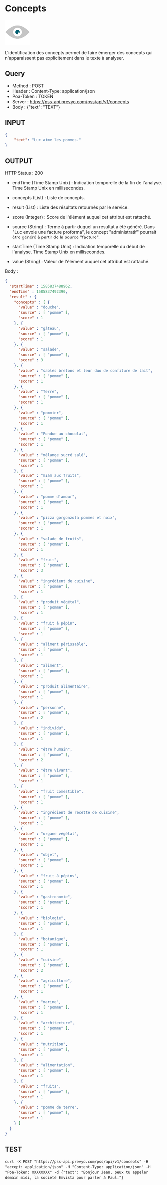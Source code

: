 Concepts
==

<img src="../images/ic_pss_concept.png" alt="drawing" width="80"/>

L'identification des concepts permet de faire émerger des concepts qui n'apparaissent pas explicitement dans le texte à analyser.

Query
--
* Method : POST
* Header : Content-Type: application/json
* Poa-Token : TOKEN
* Server : https://pss-api.prevyo.com/pss/api/v1/concepts
* Body : {"text": "TEXT"}

INPUT
--

```JSON
{
    "text": "Luc aime les pommes."
}
```

OUTPUT
--
HTTP Status : 200


* endTime (Time Stamp Unix) : Indication temporelle de la fin de l'analyse. Time Stamp Unix en millisecondes.

* concepts (List) : Liste de concepts.

* result (List) : Liste des résultats retournés par le service.

* score (Integer) : Score de l'élément auquel cet attribut est rattaché.

* source (String) : Terme à partir duquel un resultat a été généré.
Dans "Luc envoie une facture proforma", le concept "administratif" pourrait être généré à partir de la source "facture".

* startTime (Time Stamp Unix) : Indication temporelle du début de l'analyse. Time Stamp Unix en millisecondes.

* value (String) : Valeur de l'élément auquel cet attribut est rattaché.

Body :

```JSON
{
  "startTime" : 1585837488962,
  "endTime" : 1585837492390,
  "result" : {
    "concepts" : [ {
      "value" : "douche",
      "source" : [ "pomme" ],
      "score" : 1
    }, {
      "value" : "gâteau",
      "source" : [ "pomme" ],
      "score" : 1
    }, {
      "value" : "salade",
      "source" : [ "pomme" ],
      "score" : 3
    }, {
      "value" : "sablés bretons et leur duo de confiture de lait",
      "source" : [ "pomme" ],
      "score" : 1
    }, {
      "value" : "Terre",
      "source" : [ "pomme" ],
      "score" : 1
    }, {
      "value" : "pommier",
      "source" : [ "pomme" ],
      "score" : 1
    }, {
      "value" : "Fondue au chocolat",
      "source" : [ "pomme" ],
      "score" : 1
    }, {
      "value" : "mélange sucré salé",
      "source" : [ "pomme" ],
      "score" : 1
    }, {
      "value" : "miam aux fruits",
      "source" : [ "pomme" ],
      "score" : 1
    }, {
      "value" : "pomme d'amour",
      "source" : [ "pomme" ],
      "score" : 1
    }, {
      "value" : "pizza gorgonzola pommes et noix",
      "source" : [ "pomme" ],
      "score" : 1
    }, {
      "value" : "salade de fruits",
      "source" : [ "pomme" ],
      "score" : 1
    }, {
      "value" : "fruit",
      "source" : [ "pomme" ],
      "score" : 3
    }, {
      "value" : "ingrédient de cuisine",
      "source" : [ "pomme" ],
      "score" : 1
    }, {
      "value" : "produit végétal",
      "source" : [ "pomme" ],
      "score" : 1
    }, {
      "value" : "fruit à pépin",
      "source" : [ "pomme" ],
      "score" : 1
    }, {
      "value" : "aliment périssable",
      "source" : [ "pomme" ],
      "score" : 1
    }, {
      "value" : "aliment",
      "source" : [ "pomme" ],
      "score" : 1
    }, {
      "value" : "produit alimentaire",
      "source" : [ "pomme" ],
      "score" : 1
    }, {
      "value" : "personne",
      "source" : [ "pomme" ],
      "score" : 2
    }, {
      "value" : "individu",
      "source" : [ "pomme" ],
      "score" : 1
    }, {
      "value" : "être humain",
      "source" : [ "pomme" ],
      "score" : 2
    }, {
      "value" : "être vivant",
      "source" : [ "pomme" ],
      "score" : 1
    }, {
      "value" : "fruit comestible",
      "source" : [ "pomme" ],
      "score" : 1
    }, {
      "value" : "ingrédient de recette de cuisine",
      "source" : [ "pomme" ],
      "score" : 1
    }, {
      "value" : "organe végétal",
      "source" : [ "pomme" ],
      "score" : 1
    }, {
      "value" : "objet",
      "source" : [ "pomme" ],
      "score" : 1
    }, {
      "value" : "fruit à pépins",
      "source" : [ "pomme" ],
      "score" : 1
    }, {
      "value" : "gastronomie",
      "source" : [ "pomme" ],
      "score" : 1
    }, {
      "value" : "biologie",
      "source" : [ "pomme" ],
      "score" : 1
    }, {
      "value" : "botanique",
      "source" : [ "pomme" ],
      "score" : 1
    }, {
      "value" : "cuisine",
      "source" : [ "pomme" ],
      "score" : 2
    }, {
      "value" : "agriculture",
      "source" : [ "pomme" ],
      "score" : 1
    }, {
      "value" : "marine",
      "source" : [ "pomme" ],
      "score" : 1
    }, {
      "value" : "architecture",
      "source" : [ "pomme" ],
      "score" : 1
    }, {
      "value" : "nutrition",
      "source" : [ "pomme" ],
      "score" : 1
    }, {
      "value" : "alimentation",
      "source" : [ "pomme" ],
      "score" : 1
    }, {
      "value" : "fruits",
      "source" : [ "pomme" ],
      "score" : 1
    }, {
      "value" : "pomme de terre",
      "source" : [ "pomme" ],
      "score" : 1
    } ]
  }
}
```

TEST
--

`curl -X POST "https://pss-api.prevyo.com/pss/api/v1/concepts" -H "accept: application/json" -H "Content-Type: application/json" -H "Poa-Token: XXXXXXXX" -d {"text": "Bonjour Jean, peux tu appeler demain midi, la société Emvista pour parler à Paul."}` 
